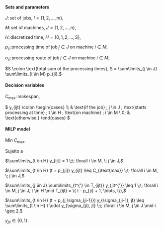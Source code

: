 #### Sets and parameters

$J \colon \text{set of jobs,} \; I = \{1,2,\ldots,m\},$

$M \colon \text{set of machines,} \; J = \{1,2,\ldots,n\},$

$H \colon \text{discretized time,} \; H = \{0,1,2,\ldots,S\},$

$p_{ij} \colon \text{processing time of job} \; j \in J \; \text{on machine} \; i \in M,$

$\sigma_{ij} \colon \text{processing route of job} \; j \in J \; \text{on machine} \; i \in M,$

$S \colon \text{total sum of the processing times}, S = \sum\limits_{j \in J} \sum\limits_{i \in M} p_{ji}.$

#### Decision variables

$C_{\text{max}} \colon \text{makespan},$

$
    y_{ijt} \colon
    \begin{cases}
    1; & \text{if the job} \; j \in J \; \text{starts processing at time} \; t \in H \; \text{on machine} \; i \in M \\
    0; & \text{otherwise.}
    \end{cases}
$

#### MILP model

$\text{Min } C_{\text{max}}.$

Sujeito a

$\sum\limits_{t \in H} y_{ijt} = 1 \;\; \forall i \in M, \; j \in J,$

$\sum\limits_{t \in H} (t + p_{ji}) y_{ijt} \leq C_{\text{max}} \;\; \forall i \in M, \; j \in J,$

$\sum\limits_{j \in J} \sum\limits_{t^{'} \in T_{ijt}} y_{jit^{'}} \leq 1 \;\; \forall i \in M, j \in J, t \in H \mid T_{ijt} = \{ t - p_{ji} + 1, \ldots, t\},$

$\sum\limits_{t \in H} (t + p_{j,\sigma_{ji-1}}) y_{\sigma_{ji-1}, jt} \leq \sum\limits_{t \in H} t \cdot y_{\sigma_{ji}, jt} \;\; \forall i \in M, j \in J \mid i \geq 2,$

$y_{jit} \in \{0,1\}.$